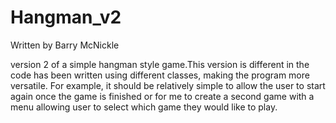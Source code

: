 # Hangman_v2
Written by Barry McNickle

version 2 of a simple hangman style game.</n>This version is different in the code has been written using different classes, making the program more versatile.  For example, it should be relatively simple to allow the user to start again once the game is finished or for me to create a second game with a menu allowing user to select which game they would like to play.
